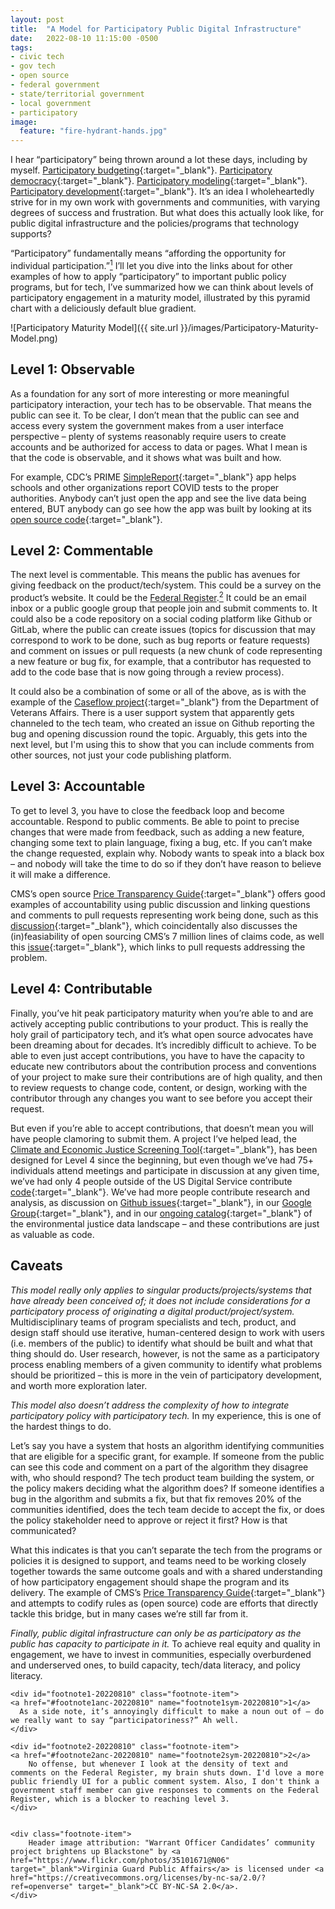 ```yaml
---
layout: post
title:  "A Model for Participatory Public Digital Infrastructure"
date:   2022-08-10 11:15:00 -0500
tags:
- civic tech
- gov tech
- open source
- federal government
- state/territorial government
- local government
- participatory
image:
  feature: "fire-hydrant-hands.jpg"
---
```


I hear “participatory” being thrown around a lot these days, including by myself. [Participatory budgeting](https://www.participatorybudgeting.org/){:target="_blank"}. [Participatory democracy](https://thebrooklyninstitute.com/items/courses/new-york/participatory-democracy/){:target="_blank"}. [Participatory modeling](https://www2.econ.iastate.edu/tesfatsi/ParticipatoryModelingWhatWhyHow.AVoinov.March2010.pdf){:target="_blank"}. [Participatory development](https://www.unm.edu/~soc101/participate.htm){:target="_blank"}. It’s an idea I wholeheartedly strive for in my own work with governments and communities, with varying degrees of success and frustration. But what does this actually look like, for public digital infrastructure and the policies/programs that technology supports?

“Participatory” fundamentally means “affording the opportunity for individual participation.”<a href="#footnote1-20220810" class="body-footnote-link" name="footnote1anc-20220810"><sup>1</sup></a> I’ll let you dive into the links about for other examples of how to apply “participatory” to important public policy programs, but for tech, I’ve summarized how we can think about levels of participatory engagement in a maturity model, illustrated by this pyramid chart with a deliciously default blue gradient.

![Participatory Maturity Model]({{ site.url }}/images/Participatory-Maturity-Model.png)

## Level 1: Observable
As a foundation for any sort of more interesting or more meaningful participatory interaction, your tech has to be observable. That means the public can see it. To be clear, I don’t mean that the public can see and access every system the government makes from a user interface perspective – plenty of systems reasonably require users to create accounts and be authorized for access to data or pages. What I mean is that the code is observable, and it shows what was built and how.

For example, CDC’s PRIME [SimpleReport](https://www.simplereport.gov/){:target="_blank"} app helps schools and other organizations report COVID tests to the proper authorities. Anybody can’t just open the app and see the live data being entered, BUT anybody can go see how the app was built by looking at its [open source code](https://github.com/CDCgov/prime-simplereport){:target="_blank"}.

## Level 2: Commentable
The next level is commentable. This means the public has avenues for giving feedback on the product/tech/system. This could be a survey on the product’s website. It could be the [Federal Register](https://www.federalregister.gov/).<a href="#footnote2-20220810" class="body-footnote-link" name="footnote2anc-20220810"><sup>2</sup></a> It could be an email inbox or a public google group that people join and submit comments to. It could also be a code repository on a social coding platform like Github or GitLab, where the public can create issues (topics for discussion that may correspond to work to be done, such as bug reports or feature requests) and comment on issues or pull requests (a new chunk of code representing a new feature or bug fix, for example, that a contributor has requested to add to the code base that is now going through a review process).

It could also be a combination of some or all of the above, as is with the example of the [Caseflow project](https://github.com/department-of-veterans-affairs/caseflow/issues/16060){:target="_blank"} from the Department of Veterans Affairs. There is a user support system that apparently gets channeled to the tech team, who created an issue on Github reporting the bug and opening discussion round the topic. Arguably, this gets into the next level, but I'm using this to show that you can include comments from other sources, not just your code publishing platform.

## Level 3: Accountable
To get to level 3, you have to close the feedback loop and become accountable. Respond to public comments. Be able to point to precise changes that were made from feedback, such as adding a new feature, changing some text to plain language, fixing a bug, etc. If you can’t make the change requested, explain why. Nobody wants to speak into a black box – and nobody will take the time to do so if they don’t have reason to believe it will make a difference.

CMS’s open source [Price Transparency Guide](https://github.com/CMSgov/price-transparency-guide){:target="_blank"} offers good examples of accountability using public discussion and linking questions and comments to pull requests representing work being done, such as this [discussion](https://github.com/CMSgov/price-transparency-guide/discussions/538){:target="_blank"}, which coincidentally also discusses the (in)feasiability of open sourcing CMS’s 7 million lines of claims code, as well this [issue](https://github.com/CMSgov/price-transparency-guide/issues/243){:target="_blank"}, which links to pull requests addressing the problem.

## Level 4: Contributable
Finally, you’ve hit peak participatory maturity when you’re able to and are actively accepting public contributions to your product. This is really the holy grail of participatory tech, and it’s what open source advocates have been dreaming about for decades. It’s incredibly difficult to achieve. To be able to even just accept contributions, you have to have the capacity to educate new contributors about the contribution process and conventions of your project to make sure their contributions are of high quality, and then to review requests to change code, content, or design, working with the contributor through any changes you want to see before you accept their request.

But even if you’re able to accept contributions, that doesn’t mean you will have people clamoring to submit them. A project I’ve helped lead, the [Climate and Economic Justice Screening Tool](https://screeningtool.geoplatform.gov){:target="_blank"}, has been designed for Level 4 since the beginning, but even though we’ve had 75+ individuals attend meetings and participate in discussion at any given time, we’ve had only 4 people outside of the US Digital Service contribute [code](https://github.com/usds/justice40-tool){:target="_blank"}. We’ve had more people contribute research and analysis, as discussion on [Github issues](https://github.com/usds/justice40-tool/issues/552){:target="_blank"}, in our [Google Group](https://groups.google.com/u/0/g/justice40-open-source){:target="_blank"}, and in our [ongoing catalog](https://docs.google.com/spreadsheets/d/14Zwja62gbrZErhf70lo-I2ode85O-XZC1NKA7bEV6Bk/edit#gid=742302133){:target="_blank"} of the environmental justice data landscape – and these contributions are just as valuable as code.

## Caveats
*This model really only applies to singular products/projects/systems that have already been conceived of; it does not include considerations for a participatory process of originating a digital product/project/system.* Multidisciplinary teams of program specialists and tech, product, and design staff should use iterative, human-centered design to work with users (i.e. members of the public) to identify what should be built and what that thing should do. User research, however, is not the same as a participatory process enabling members of a given community to identify what problems should be prioritized – this is more in the vein of participatory development, and worth more exploration later.

*This model also doesn’t address the complexity of how to integrate participatory policy with participatory tech.* In my experience, this is one of the hardest things to do.

Let’s say you have a system that hosts an algorithm identifying communities that are eligible for a specific grant, for example. If someone from the public can see this code and comment on a part of the algorithm they disagree with, who should respond? The tech product team building the system, or the policy makers deciding what the algorithm does? If someone identifies a bug in the algorithm and submits a fix, but that fix removes 20% of the communities identified, does the tech team decide to accept the fix, or does the policy stakeholder need to approve or reject it first? How is that communicated?

What this indicates is that you can’t separate the tech from the programs or policies it is designed to support, and teams need to be working closely together towards the same outcome goals and with a shared understanding of how participatory engagement should shape the program and its delivery. The example of CMS’s [Price Transparency Guide](https://github.com/CMSgov/price-transparency-guide){:target="_blank"} and attempts to codify rules as (open source) code are efforts that directly tackle this bridge, but in many cases we’re still far from it.

*Finally, public digital infrastructure can only be as participatory as the public has capacity to participate in it.* To achieve real equity and quality in engagement, we have to invest in communities, especially overburdened and underserved ones, to build capacity, tech/data literacy, and policy literacy.


<div class="footnote-block">

	<div id="footnote1-20220810" class="footnote-item">
	<a href="#footnote1anc-20220810" name="footnote1sym-20220810">1</a>
      As a side note, it’s annoyingly difficult to make a noun out of – do we really want to say “participatoriness?” Ah well.
	</div>

	<div id="footnote2-20220810" class="footnote-item">
	<a href="#footnote2anc-20220810" name="footnote2sym-20220810">2</a>
        No offense, but whenever I look at the density of text and comments on the Federal Register, my brain shuts down. I'd love a more public friendly UI for a public comment system. Also, I don't think a government staff member can give responses to comments on the Federal Register, which is a blocker to reaching level 3.
	</div>


	<div class="footnote-item">
        Header image attribution: "Warrant Officer Candidates’ community project brightens up Blackstone" by <a href="https://www.flickr.com/photos/35101671@N06" target="_blank">Virginia Guard Public Affairs</a> is licensed under <a href="https://creativecommons.org/licenses/by-nc-sa/2.0/?ref=openverse" target="_blank">CC BY-NC-SA 2.0</a>.
    </div>

</div>